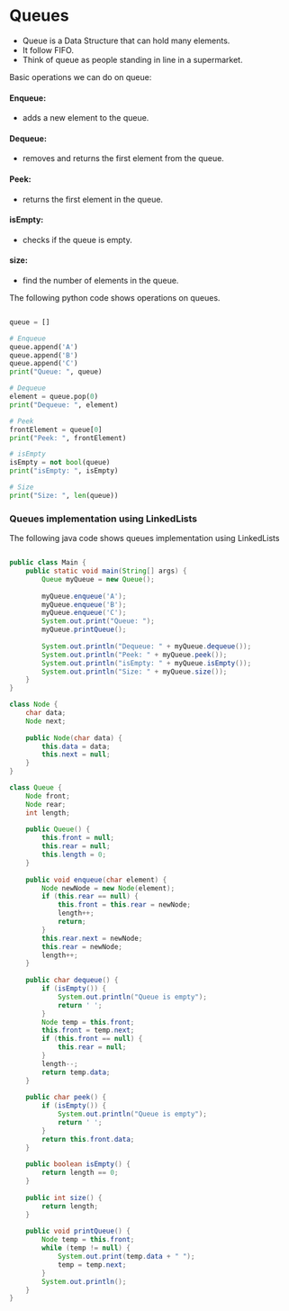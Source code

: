 # Queues

-  Queue is a Data Structure that can hold many elements.
-  It follow FIFO.
-  Think of queue as people standing in line in a supermarket.

Basic operations we can do on queue:
#### Enqueue:
- adds a new element to the queue.
#### Dequeue:
-  removes and returns the first element from the queue.
#### Peek:
-  returns the first element in the queue.
#### isEmpty:
-  checks if the queue is empty.
#### size:
- find the number of elements in the queue.

The following python code shows operations on queues.

``` Python

queue = []

# Enqueue
queue.append('A')
queue.append('B')
queue.append('C')
print("Queue: ", queue)

# Dequeue
element = queue.pop(0)
print("Dequeue: ", element)

# Peek
frontElement = queue[0]
print("Peek: ", frontElement)

# isEmpty
isEmpty = not bool(queue)
print("isEmpty: ", isEmpty)

# Size
print("Size: ", len(queue))

```

### Queues implementation using LinkedLists

The following java code shows queues implementation using LinkedLists

``` Java

public class Main {
    public static void main(String[] args) {
        Queue myQueue = new Queue();
        
        myQueue.enqueue('A');
        myQueue.enqueue('B');
        myQueue.enqueue('C');
        System.out.print("Queue: ");
        myQueue.printQueue();
        
        System.out.println("Dequeue: " + myQueue.dequeue());
        System.out.println("Peek: " + myQueue.peek());
        System.out.println("isEmpty: " + myQueue.isEmpty());
        System.out.println("Size: " + myQueue.size());
    }
}

class Node {
    char data;
    Node next;
    
    public Node(char data) {
        this.data = data;
        this.next = null;
    }
}

class Queue {
    Node front;
    Node rear;
    int length;
    
    public Queue() {
        this.front = null;
        this.rear = null;
        this.length = 0;
    }
    
    public void enqueue(char element) {
        Node newNode = new Node(element);
        if (this.rear == null) {
            this.front = this.rear = newNode;
            length++;
            return;
        }
        this.rear.next = newNode;
        this.rear = newNode;
        length++;
    }
    
    public char dequeue() {
        if (isEmpty()) {
            System.out.println("Queue is empty");
            return ' ';
        }
        Node temp = this.front;
        this.front = temp.next;
        if (this.front == null) {
            this.rear = null;
        }
        length--;
        return temp.data;
    }
    
    public char peek() {
        if (isEmpty()) {
            System.out.println("Queue is empty");
            return ' ';
        }
        return this.front.data;
    }
    
    public boolean isEmpty() {
        return length == 0;
    }
    
    public int size() {
        return length;
    }
    
    public void printQueue() {
        Node temp = this.front;
        while (temp != null) {
            System.out.print(temp.data + " ");
            temp = temp.next;
        }
        System.out.println();
    }
}

```
